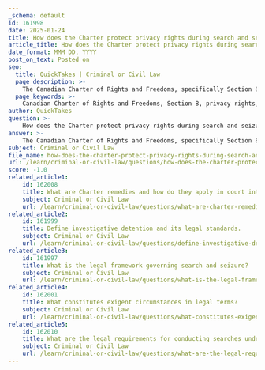 ```yaml
---
_schema: default
id: 161998
date: 2025-01-24
title: How does the Charter protect privacy rights during search and seizure?
article_title: How does the Charter protect privacy rights during search and seizure?
date_format: MMM DD, YYYY
post_on_text: Posted on
seo:
  title: QuickTakes | Criminal or Civil Law
  page_description: >-
    The Canadian Charter of Rights and Freedoms, specifically Section 8, safeguards privacy rights during search and seizure by establishing a reasonable expectation of privacy, requiring judicial oversight, and addressing the legality of police actions.
  page_keywords: >-
    Canadian Charter of Rights and Freedoms, Section 8, privacy rights, search and seizure, reasonable expectation of privacy, unreasonable searches, judicial oversight, digital privacy, exigent circumstances, legal standards
author: QuickTakes
question: >-
    How does the Charter protect privacy rights during search and seizure?
answer: >-
    The Canadian Charter of Rights and Freedoms, specifically Section 8, plays a crucial role in protecting privacy rights during search and seizure operations. This section states, "Everyone has the right to be secure against unreasonable search or seizure." This provision establishes a constitutional safeguard against arbitrary intrusions by the state, ensuring that individuals have a reasonable expectation of privacy.\n\n### Key Aspects of Section 8 Protection:\n\n1. **Reasonable Expectation of Privacy**: The courts assess whether a search or seizure violates Section 8 by determining if it interferes with an individual's reasonable expectation of privacy. This concept is central to many legal decisions regarding search and seizure, as seen in cases like *R v. Law* and *R v. Stairs*, where the courts evaluated the balance between privacy rights and law enforcement needs.\n\n2. **Unreasonable Searches and Seizures**: A search or seizure is deemed unreasonable if it does not meet the legal standards set forth by the Charter. For instance, police must typically obtain a warrant based on reasonable grounds before conducting a search, unless exigent circumstances justify a warrantless search.\n\n3. **Judicial Oversight**: Section 8 provides a mechanism for judicial review of police actions. If an individual believes their rights under Section 8 have been violated, they can challenge the legality of the search or seizure in court. The courts will then evaluate the circumstances surrounding the search, including whether proper procedures were followed and whether the search was justified.\n\n4. **Scope of Protection**: While Section 8 is the primary source of privacy protection against state intrusion, Section 7 of the Charter also offers residual protection related to the right to life, liberty, and security of the person. This broader context can further reinforce privacy rights in certain situations.\n\n5. **Recent Jurisprudence**: Recent Supreme Court decisions have emphasized the importance of privacy in the context of modern technology, particularly regarding the search of electronic devices. The courts have recognized that individuals have a heightened expectation of privacy concerning their digital data, which must be respected under Section 8.\n\n6. **Exigent Circumstances**: In some cases, law enforcement may argue that exigent circumstances justify a warrantless search. However, the courts scrutinize these claims closely to ensure that privacy rights are not unduly compromised.\n\nIn summary, Section 8 of the Canadian Charter of Rights and Freedoms provides robust protection for privacy rights during search and seizure operations. It establishes a framework that requires law enforcement to respect individuals' reasonable expectations of privacy, ensuring that any search or seizure conducted is reasonable and justifiable under the law.
subject: Criminal or Civil Law
file_name: how-does-the-charter-protect-privacy-rights-during-search-and-seizure.md
url: /learn/criminal-or-civil-law/questions/how-does-the-charter-protect-privacy-rights-during-search-and-seizure
score: -1.0
related_article1:
    id: 162008
    title: What are Charter remedies and how do they apply in court interpretations?
    subject: Criminal or Civil Law
    url: /learn/criminal-or-civil-law/questions/what-are-charter-remedies-and-how-do-they-apply-in-court-interpretations
related_article2:
    id: 161999
    title: Define investigative detention and its legal standards.
    subject: Criminal or Civil Law
    url: /learn/criminal-or-civil-law/questions/define-investigative-detention-and-its-legal-standards
related_article3:
    id: 161997
    title: What is the legal framework governing search and seizure?
    subject: Criminal or Civil Law
    url: /learn/criminal-or-civil-law/questions/what-is-the-legal-framework-governing-search-and-seizure
related_article4:
    id: 162001
    title: What constitutes exigent circumstances in legal terms?
    subject: Criminal or Civil Law
    url: /learn/criminal-or-civil-law/questions/what-constitutes-exigent-circumstances-in-legal-terms
related_article5:
    id: 162010
    title: What are the legal requirements for conducting searches under law enforcement powers?
    subject: Criminal or Civil Law
    url: /learn/criminal-or-civil-law/questions/what-are-the-legal-requirements-for-conducting-searches-under-law-enforcement-powers
---
```


&nbsp;